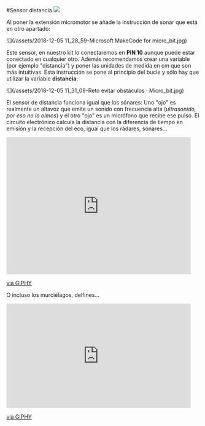 #Sensor distancia
![](https://i.imgur.com/t4vFZ0y.jpg)

Al poner la extensión micromotor se añade la instrucción de sonar que está en otro apartado:

![](/assets/2018-12-05 11_28_59-Microsoft MakeCode for micro_bit.jpg)

Este sensor, en nuestro kit lo conectaremos en **PIN 10** aunque puede estar conectado en cualquier otro. Además recomendamos crear una variable (por ejemplo "distancia") y poner las unidades de medida en cm que son más intuitivas. Esta instrucción se pone al principio del bucle y sólo hay que utilizar la variable **distancia**:

![](/assets/2018-12-05 11_31_09-Reto evitar obstáculos · Micro_bit.jpg)

El sensor de distancia funciona igual que los sónares: Uno "ojo" es realmente un altavóz que emite un sonido con frecuencia alta (*ultrasonido, por eso no lo oímos*) y el otro "ojo" es un micrófono que recibe ese pulso. El circuito electrónico calcula la distancia con la diferencia de tiempo en emisión y la recepción del eco, igual que los rádares, sónares...

<iframe src="https://giphy.com/embed/4xGCaTMCO59le" width="480" height="357" frameBorder="0" class="giphy-embed" allowFullScreen></iframe><p><a href="https://giphy.com/gifs/vintage-tech-4xGCaTMCO59le">via GIPHY</a></p>

O incluso los murciélagos, delfines...

<iframe src="https://giphy.com/embed/3o7TKu5aIDY4tU3SXm" width="480" height="272" frameBorder="0" class="giphy-embed" allowFullScreen></iframe><p><a href="https://giphy.com/gifs/3o7TKu5aIDY4tU3SXm">via GIPHY</a></p>